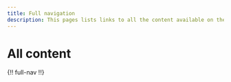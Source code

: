```yaml
---
title: Full navigation
description: This pages lists links to all the content available on the site.
---
```


# All content

{!! full-nav !!}
